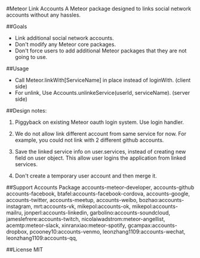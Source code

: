 #Meteor Link Accounts
A Meteor package designed to links social network accounts without any hassles.

##Goals
* Link additional social network accounts.
* Don't modify any Meteor core packages.
* Don't force users to add additional Meteor packages that they are not going to
  use.

##Usage
* Call Meteor.linkWith[ServiceName] in place instead of loginWith.  (client side)
* For unlink, Use Accounts.unlinkeService(userId, serviceName).  (server side)

##Design notes:
1. Piggyback on existing Meteor oauth login system. Use login handler.

2. We do not allow link different account from same service for now. For example, you
   could not link with 2 different github accounts.

3. Save the linked service info on user.services, instead of creating new field
   on user object.  This allow user logins the application from linked services.

4. Don't create a temporary user account and then merge it.

##Support Accounts Package
accounts-meteor-developer, accounts-github accounts-facebook,
btafel:accounts-facebook-cordova, accounts-google, accounts-twitter,
accounts-meetup, accounts-weibo, bozhao:accounts-instagram,
mrt:accounts-vk, mikepol:accounts-ok, mikepol:accounts-mailru,
jonperl:accounts-linkedin, garbolino:accounts-soundcloud, jameslefrere:accounts-twitch, 
nicolaiwadstrom:meteor-angellist, acemtp:meteor-slack, xinranxiao:meteor-spotify,
gcampax:accounts-dropbox, pcooney10:accounts-venmo, leonzhang1109:accounts-wechat,
leonzhang1109:accounts-qq,

##License
MIT
